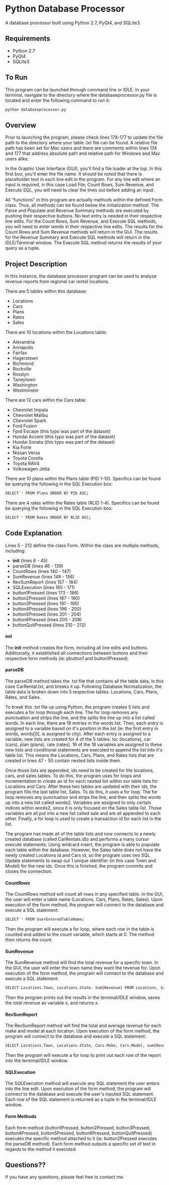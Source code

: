 # Python Database Processor

A database processor built using Python 2.7, PyQt4, and SQLite3.

## Requirements
- Python 2.7
- PyQt4
- SQLite3

## To Run
This program can be launched through command line or IDLE. In your terminal, navigate to the directory where the databaseprocessor.py file is located and enter the following command to run it:
```sh
python databaseprocessor.py
```

## Overview
Prior to launching the program, please check lines 174-177 to update the file path to the directory where your table .txt file can be found. A relative file path has been set for Mac users and there are comments within lines 174 and 177 that address absolute path and relative path for Windows and Mac users alike.

In the Graphic User Interface (GUI), you'll find a file loader at the top. In this first box, you'll enter the file name. It should be noted that there is placeholder text in each line edit in the program. For any line edit where an input is required, in this case Load File, Count Rows, Sum Revenue, and Execute SQL, you will need to clear the lines out before adding an input.

All “functions” in this program are actually methods within the defined Form class. Thus, all methods can be found below the initialization method. The Parse and Populate and Revenue Summary methods are executed by pushing their respective buttons. No text entry is needed in their respective line edits. For the Count Rows, Sum Revenue, and Execute SQL methods, you will need to enter words in their respective line edits. The results for the Count Rows and Sum Revenue methods will return in the GUI. The results for the Revenue Summary and Execute SQL methods will return in the IDLE/Terminal window. The Execute SQL method returns the results of your query as a tuple.

## Project Description
In this instance, the database processor program can be used to analyze revenue reports from regional car rental locations.

There are 5 tables within this database:
- Locations
- Cars
- Plans
- Rates
- Sales

There are 10 locations within the Locations table:
- Alexandria
- Annapolis
- Fairfax
- Hagerstown
- Richmond
- Rockville
- Rosslyn
- Taneytown
- Washington
- Westminster

There are 12 cars within the Cars table:
- Chevrolet Impala
- Chevrolet Malibu
- Chevrolet Spark
- Ford Fusion
- Fprd Escape (this typo was part of the dataset)
- Hundai Accent (this typo was part of the dataset)
- Hundai Sonata (this typo was part of the dataset)
- Kia Forte
- Nissan Versa
- Toyota Corolla
- Toyota RAV4
- Volkswagen Jetta

There are 10 plans within the Plans table (PID 1-10). Specifics can be found be querying the following in the SQL Execution box:
```sh
SELECT * FROM Plans ORDER BY PID ASC;
```

There are 4 rates within the Rates table (RLID 1-4). Specifics can be found be querying the following in the SQL Execution box:
```sh
SELECT * FROM Rates ORDER BY RLID ASC;
```

## Code Explanation
Lines 5 - 212 define the class Form. Within the class are multiple methods, including:
- __init__ (lines 6 - 45)
- parseDB (lines 46 - 139)
- CountRows (lines 140 - 147)
- SumRevenue (lines 148 - 156)
- RevSumReport (lines 157 - 164)
- SQLExecution (lines 165 - 171)
- button1Pressed (lines 173 - 186)
- button2Pressed (lines 187 - 190)
- button3Pressed (lines 191 - 195)
- button4Pressed (lines 196 - 200)
- button5Pressed (lines 201 - 204)
- button6Pressed (lines 205 - 209)
- buttonQuitPressed (lines 210 - 212)

#### __init__
The __init__ method creates the form, including all line edits and buttons. Additionally, it established all connections between buttons and their respective form methods (ie: pbutton1 and button1Pressed). 

#### parseDB
The parseDB method takes the .txt file that contains all the table data, in this case CarRental.txt, and breaks it up. Following Database Normalization, the table data is broken down into 5 respective tables: Locations, Cars, Plans, Rates, and Sales.

To break this .txt file up using Python, the program creates 5 lists and executes a for loop through each line. The for loop removes any punctuation and strips the line, and the splits the line up into a list called words. In each line, there are 18 entries in the words list. Then, each entry is assigned to a variable based on it's position in the list (ie: the first entry in words, words[0], is assigned to city). After each entry is assigned to a variable, new lists are created for 4 of the 5 tables: loc (locations), car (cars), plan (plans), rate (rates). 16 of the 18 variables are assigned to these new lists and conditional statements are executed to append the list into it's table list. This means the Locations, Cars, Plans, and Rates lists that are created in lines 47 - 50 contain nested lists inside them.

Once those lists are appended, ids need to be created for the locations, cars, and sales tables. To do this, the program uses for loops and incrementation to create an id for each nested list within our table lists for Locations and Cars. After these two tables are updated with their ids, the program fills the last table list, Sales. To do this, it uses a for loop. The for loop removes any punctuation and strips the line, and then splits the words up into a new list called words2. Variables are assigned to only certain indices within words2, since it is only focused on the Sales table list. Those variables are all put into a new list called sale and are all appended to each other. Finally, a for loop is used to create a transaction id for each list in the list.

The program has made all of the table lists and now connects to a newly created database (called CarRentals.db) and performs a many cursor execute statements. Using wildcard insert, the program is able to populate each table within the database. However, the Sales table does not have the newly created Locations id and Cars id, so the program uses two SQL Update statements to swap out 1 unique identifier (in this case Town and Model) for the new ids. Once this is finished, the program commits and closes the connection.

#### CountRows
The CountRows method will count all rows in any specified table. In the GUI, the user will enter a table name (Locations, Cars, Plans, Rates, Sales). Upon execution of the form method, the program will connect to the database and execute a SQL statement:
```sh
SELECT * FROM UserEnteredTableName;
```
Then the program will execute a for loop, where each row in the table is counted and added to the count variable, which starts at 0. The method then returns the count.

#### SumRevenue
The SumRevenue method will find the total revenue for a specific town. In the GUI, the user will enter the town name they want the revenue for. Upon execution of the form method, the program will connect to the database and execute a SQL statement:
```sh
SELECT Locations.Town, Locations.State. Sum(Revenue) FROM Locations, Sales WHERE Locations.LID = Sales.LID AND Town = UserEnteredLocationName;
```
Then the program prints out the results in the terminal/IDLE window, saves the total revenue as variable x, and returns x.

#### RevSumReport
The RevSumReport method will find the total and average revenue for each make and model at each location. Upon execution of the form method, the program will connect to the database and execute a SQL statement:
```sh
SELECT Locations.Town, Locations.State, Cars.Make, Cars.Model, sum(Revenue) AS TotalRev, Round(Avg(Revenue), 2) AS AvgRev FROM Locations, Cars, Sales WHERE Locations.LID = Sales.LID AND Cars.CID = Sales.CID GROUP BY Locations.Town, Cars.Make, Cars.Model;
```
Then the program will execute a for loop to print out each row of the report into the terminal/IDLE window.

#### SQLExecution
The SQLExecution method will execute any SQL statement the user enters into the line edit. Upon execution of the form method, the program will connect to the database and execute the user's inputed SQL statement. Each row of the SQL statement is returned as a tuple in the terminal/IDLE window.

#### Form Methods
Each form method (button1Pressed, button2Pressed, button3Pressed, button4Pressed, button5Pressed, button6Pressed, buttonQuitPressed) executes the specific method attached to it (ie: button2Pressed executes the parseDB method). Each form method outputs a specific set of text in regards to the method it executed.

## Questions??
If you have any questions, please feel free to contact me.

